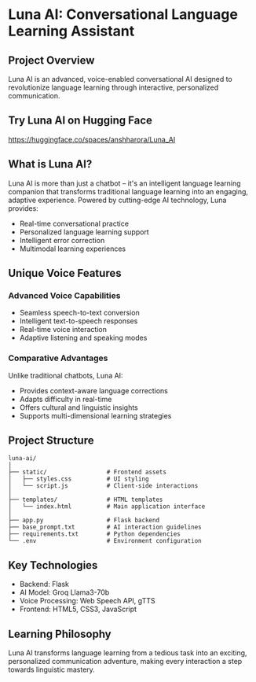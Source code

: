 # Luna AI: Conversational Language Learning Assistant

## Project Overview
Luna AI is an advanced, voice-enabled conversational AI designed to revolutionize language learning through interactive, personalized communication.

## Try Luna AI on Hugging Face
https://huggingface.co/spaces/anshharora/Luna_AI

## What is Luna AI?
Luna AI is more than just a chatbot – it's an intelligent language learning companion that transforms traditional language learning into an engaging, adaptive experience. Powered by cutting-edge AI technology, Luna provides:
- Real-time conversational practice
- Personalized language learning support
- Intelligent error correction
- Multimodal learning experiences

## Unique Voice Features
### Advanced Voice Capabilities
- Seamless speech-to-text conversion
- Intelligent text-to-speech responses
- Real-time voice interaction
- Adaptive listening and speaking modes

### Comparative Advantages
Unlike traditional chatbots, Luna AI:
- Provides context-aware language corrections
- Adapts difficulty in real-time
- Offers cultural and linguistic insights
- Supports multi-dimensional learning strategies

## Project Structure
```
luna-ai/
│
├── static/                 # Frontend assets
│   ├── styles.css          # UI styling
│   └── script.js           # Client-side interactions
│
├── templates/              # HTML templates
│   └── index.html          # Main application interface
│
├── app.py                  # Flask backend
├── base_prompt.txt         # AI interaction guidelines
├── requirements.txt        # Python dependencies
└── .env                    # Environment configuration
```

## Key Technologies
- Backend: Flask
- AI Model: Groq Llama3-70b
- Voice Processing: Web Speech API, gTTS
- Frontend: HTML5, CSS3, JavaScript

## Learning Philosophy
Luna AI transforms language learning from a tedious task into an exciting, personalized communication adventure, making every interaction a step towards linguistic mastery.
